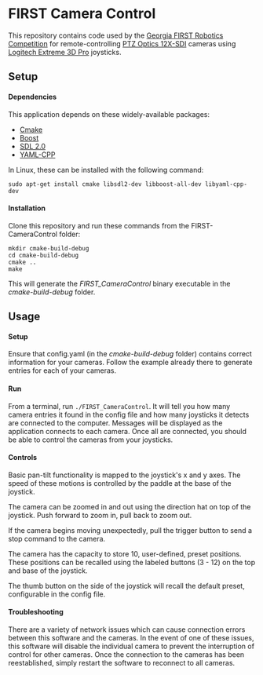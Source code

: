 # FIRST Camera Control

This repository contains code used by the [Georgia FIRST Robotics Competition](http://gafirst.org/) for remote-controlling [PTZ Optics 12X-SDI](http://ptzoptics.com/12x-sdi/) cameras using [Logitech Extreme 3D Pro](http://gaming.logitech.com/en-us/product/extreme-3d-pro-joystick) joysticks.
 
 ## Setup
 
 #### Dependencies
 
 This application depends on these widely-available packages: 
 
 * [Cmake](https://cmake.org/)
 * [Boost](http://www.boost.org/)
 * [SDL 2.0](https://www.libsdl.org/)
 * [YAML-CPP](https://github.com/jbeder/yaml-cpp)
 
 In Linux, these can be installed with the following command:
 
 ```
 sudo apt-get install cmake libsdl2-dev libboost-all-dev libyaml-cpp-dev
 ```
 
 #### Installation
 
 Clone this repository and run these commands from the FIRST-CameraControl folder:
 
 ```
 mkdir cmake-build-debug
 cd cmake-build-debug
 cmake ..
 make
 ```
 
 This will generate the _FIRST_CameraControl_ binary executable in the _cmake-build-debug_ folder.
 
 ## Usage
 
 #### Setup
 
 Ensure that config.yaml (in the _cmake-build-debug_ folder) contains correct information for your cameras. Follow the example already there to generate entries for each of your cameras.
 
 #### Run
 
 From a terminal, run `./FIRST_CameraControl`. It will tell you how many camera entries it found in the config file and how many joysticks it detects are connected to the computer. Messages will be displayed as the application connects to each camera. Once all are connected, you should be able to control the cameras from your joysticks.
 
 #### Controls
 
 Basic pan-tilt functionality is mapped to the joystick's x and y axes. The speed of these motions is controlled by the paddle at the base of the joystick.
 
 The camera can be zoomed in and out using the direction hat on top of the joystick. Push forward to zoom in, pull back to zoom out.
 
 If the camera begins moving unexpectedly, pull the trigger button to send a stop command to the camera.
 
 The camera has the capacity to store 10, user-defined, preset positions. These positions can be recalled using the labeled buttons (3 - 12) on the top and base of the joystick.
  
 The thumb button on the side of the joystick will recall the default preset, configurable in the config file.
 
 #### Troubleshooting
 
 There are a variety of network issues which can cause connection errors between this software and the cameras. In the event of one of these issues, this software will disable the individual camera to prevent the interruption of control for other cameras. Once the connection to the cameras has been reestablished, simply restart the software to reconnect to all cameras.
 
 
